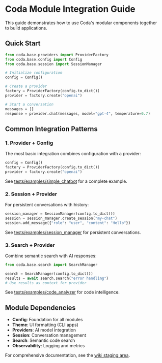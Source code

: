 # Coda Module Integration Guide

This guide demonstrates how to use Coda's modular components together to build applications.

## Quick Start

```python
from coda.base.providers import ProviderFactory
from coda.base.config import Config
from coda.base.session import SessionManager

# Initialize configuration
config = Config()

# Create a provider
factory = ProviderFactory(config.to_dict())
provider = factory.create("openai")

# Start a conversation
messages = []
response = provider.chat(messages, model="gpt-4", temperature=0.7)
```

## Common Integration Patterns

### 1. Provider + Config

The most basic integration combines configuration with a provider:

```python
config = Config()
factory = ProviderFactory(config.to_dict())
provider = factory.create("openai")
```

See [tests/examples/simple_chatbot](../tests/examples/simple_chatbot/) for a complete example.

### 2. Session + Provider

For persistent conversations with history:

```python
session_manager = SessionManager(config.to_dict())
session = session_manager.create_session("my-chat")
session.add_message({"role": "user", "content": "Hello"})
```

See [tests/examples/session_manager](../tests/examples/session_manager/) for persistent conversations.

### 3. Search + Provider

Combine semantic search with AI responses:

```python
from coda.base.search import SearchManager

search = SearchManager(config.to_dict())
results = await search.search("error handling")
# Use results as context for provider
```

See [tests/examples/code_analyzer](../tests/examples/code_analyzer/) for code intelligence.

## Module Dependencies

- **Config**: Foundation for all modules
- **Theme**: UI formatting (CLI apps)
- **Providers**: AI model integration
- **Session**: Conversation management
- **Search**: Semantic code search
- **Observability**: Logging and metrics

For comprehensive documentation, see the [wiki staging area](./wiki-staging/developer-guide/integration-guide.md).